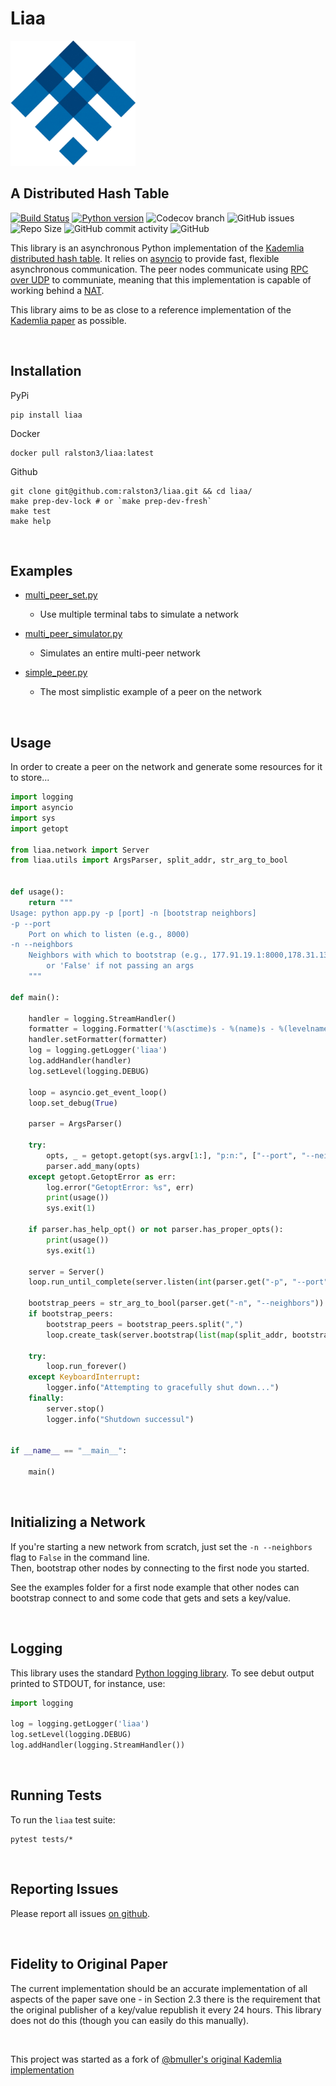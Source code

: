 # Liaa 

<img src="./logo.png" alt="drawing" width="200"/>

## A Distributed Hash Table

[![Build Status](https://secure.travis-ci.org/ralston3/liaa.png?branch=master)](https://travis-ci.org/ralston3/liaa)
[![Python version](https://img.shields.io/pypi/pyversions/liaa)](https://pypi.org/project/liaa/)
![Codecov branch](https://img.shields.io/codecov/c/github/ralston3/liaa/master?color=purple)
![GitHub issues](https://img.shields.io/github/issues/ralston3/liaa?color=red)
![Repo Size](https://img.shields.io/github/repo-size/ralston3/liaa)
![GitHub commit activity](https://img.shields.io/github/commit-activity/w/ralston3/liaa)
![GitHub](https://img.shields.io/github/license/ralston3/liaa)


This library is an asynchronous Python implementation of the [Kademlia distributed hash table](http://en.wikipedia.org/wiki/Kademlia).  It relies on [asyncio](https://docs.python.org/3/library/asyncio.html) to provide fast, flexible asynchronous communication.  The peer nodes communicate using [RPC over UDP](https://en.wikipedia.org/wiki/Remote_procedure_call) to communiate, meaning that this implementation is capable of working behind a [NAT](http://en.wikipedia.org/wiki/Network_address_translation).

This library aims to be as close to a reference implementation of the [Kademlia paper](http://pdos.csail.mit.edu/~petar/papers/maymounkov-kademlia-lncs.pdf) as possible.

&nbsp;
## Installation

PyPi

```
pip install liaa
```

Docker
```
docker pull ralston3/liaa:latest
```

Github
```
git clone git@github.com:ralston3/liaa.git && cd liaa/
make prep-dev-lock # or `make prep-dev-fresh`
make test
make help
```

&nbsp;

## Examples
- [multi_peer_set.py](https://github.com/ralston3/liaa/tree/master/examples/multi_peer_set.py)
   - Use multiple terminal tabs to simulate a network

- [multi_peer_simulator.py](https://github.com/ralston3/liaa/tree/master/examples/multi_peer_simulator.py)
   - Simulates an entire multi-peer network

- [simple_peer.py](https://github.com/ralston3/liaa/tree/master/examples/simple_peer.py) 
   - The most simplistic example of a peer on the network

&nbsp;

## Usage

In order to create a peer on the network and generate some resources for it to store...

```python
import logging
import asyncio
import sys
import getopt

from liaa.network import Server
from liaa.utils import ArgsParser, split_addr, str_arg_to_bool


def usage():
	return """
Usage: python app.py -p [port] -n [bootstrap neighbors]
-p --port
	Port on which to listen (e.g., 8000)
-n --neighbors
	Neighbors with which to bootstrap (e.g., 177.91.19.1:8000,178.31.13.21:9876)
		or 'False' if not passing an args
	"""

def main():

	handler = logging.StreamHandler()
	formatter = logging.Formatter('%(asctime)s - %(name)s - %(levelname)s - %(message)s')
	handler.setFormatter(formatter)
	log = logging.getLogger('liaa')
	log.addHandler(handler)
	log.setLevel(logging.DEBUG)

	loop = asyncio.get_event_loop()
	loop.set_debug(True)

	parser = ArgsParser()

	try:
		opts, _ = getopt.getopt(sys.argv[1:], "p:n:", ["--port", "--neighbors"])
		parser.add_many(opts)
	except getopt.GetoptError as err:
		log.error("GetoptError: %s", err)
		print(usage())
		sys.exit(1)

	if parser.has_help_opt() or not parser.has_proper_opts():
		print(usage())
		sys.exit(1)

	server = Server()
	loop.run_until_complete(server.listen(int(parser.get("-p", "--port"))))

	bootstrap_peers = str_arg_to_bool(parser.get("-n", "--neighbors"))
	if bootstrap_peers:
		bootstrap_peers = bootstrap_peers.split(",")
		loop.create_task(server.bootstrap(list(map(split_addr, bootstrap_peers))))

	try:
		loop.run_forever()
	except KeyboardInterrupt:
		logger.info("Attempting to gracefully shut down...")
	finally:
		server.stop()
		logger.info("Shutdown successul")


if __name__ == "__main__":

	main()
```

&nbsp;

## Initializing a Network
If you're starting a new network from scratch, just set the `-n --neighbors` flag to `False` in the command line.  
Then, bootstrap other nodes by connecting to the first node you started.

See the examples folder for a first node example that other nodes can bootstrap connect to and some code that gets and sets a key/value.

&nbsp;

## Logging
This library uses the standard [Python logging library](https://docs.python.org/3/library/logging.html).  To see debut output printed to STDOUT, for instance, use:

```python
import logging

log = logging.getLogger('liaa')
log.setLevel(logging.DEBUG)
log.addHandler(logging.StreamHandler())
```

&nbsp;

## Running Tests

To run the `liaa` test suite:

```
pytest tests/*
```

&nbsp;

## Reporting Issues
Please report all issues [on github](https://github.com/ralston3/liaa/issues).

&nbsp;

## Fidelity to Original Paper
The current implementation should be an accurate implementation of all aspects of the paper save one - in Section 2.3 there is the requirement that the original publisher of a key/value republish it every 24 hours.  This library does not do this (though you can easily do this manually).

&nbsp;

This project was started as a fork of [@bmuller's original Kademlia implementation](https://github.com/bmuller/kademlia)